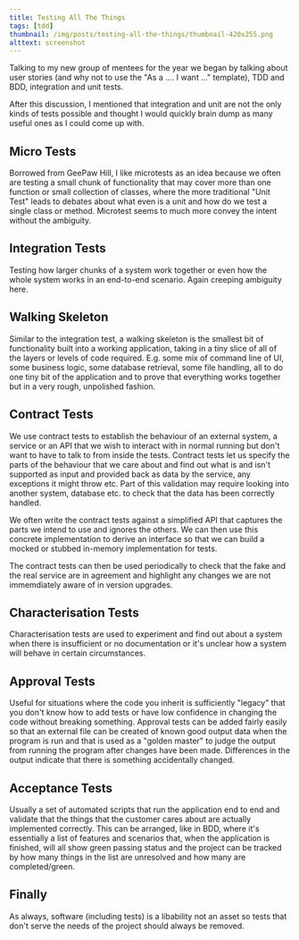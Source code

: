 ```yaml
---
title: Testing All The Things
tags: [tdd]
thumbnail: /img/posts/testing-all-the-things/thumbnail-420x255.png
alttext: screenshot
---
```


Talking to my new group of mentees for the year we began by talking about user stories (and why
not to use the "As a .... I want ..." template), TDD and BDD, integration and unit tests.

After this discussion, I mentioned that integration and unit are not the only kinds of tests possible
and thought I would quickly brain dump as many useful ones as I could come up with.

## Micro Tests

Borrowed from GeePaw Hill, I like microtests as an idea because we often are testing a small chunk of
functionality that may cover more than one function or small collection of classes, where the
more traditional "Unit Test" leads to debates about what even is a unit and how do we test a single
class or method. Microtest seems to much more convey the intent without the ambiguity.

## Integration Tests

Testing how larger chunks of a system work together or even how the whole system works in an end-to-end
scenario. Again creeping ambiguity here.

## Walking Skeleton

Similar to the integration test, a walking skeleton is the smallest bit of functionality built into a working
application, taking in a tiny slice of all of the layers or levels of code required. E.g. some mix of command line
of UI, some business logic, some database retrieval, some file handling, all to do one tiny bit of the application
and to prove that everything works together but in a very rough, unpolished fashion.

## Contract Tests

We use contract tests to establish the behaviour of an external system, a service or an API that we wish
to interact with in normal running but don't want to have to talk to from inside the tests. Contract tests
let us specify the parts of the behaviour that we care about and find out what is and isn't supported as input
and provided back as data by the service, any exceptions it might throw etc. Part of this validation may require
looking into another system, database etc. to check that the data has been correctly handled.

We often write the contract tests against a simplified API that captures the parts we intend to use and ignores
the others. We can then use this concrete implementation to derive an interface so that we can build a mocked or
stubbed in-memory implementation for tests.

The contract tests can then be used periodically to check that the fake and the real service are in agreement and
highlight any changes we are not immemdiately aware of in version upgrades.

## Characterisation Tests

Characterisation tests are used to experiment and find out about a system when there is insufficient or no documentation
or it's unclear how a system will behave in certain circumstances.

## Approval Tests

Useful for situations where the code you inherit is sufficiently "legacy" that you don't know how to add tests or have
low confidence in changing the code without breaking something. Approval tests can be added fairly easily so that an
external file can be created of known good output data when the program is run and that is used as a "golden master"
to judge the output from running the program after changes have been made. Differences in the output indicate that
there is something accidentally changed.

## Acceptance Tests

Usually a set of automated scripts that run the application end to end and validate that the things that the customer cares
about are actually implemented correctly. This can be arranged, like in BDD, where it's essentially a list of features and
scenarios that, when the application is finished, will all show green passing status and the project can be tracked by
how many things in the list are unresolved and how many are completed/green.

## Finally

As always, software (including tests) is a libability not an asset so tests that don't serve the needs of the project
should always be removed.
